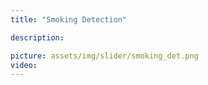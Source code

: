 ```yaml
---
title: "Smoking Detection"

description: 

picture: assets/img/slider/smoking_det.png
video: 
---
```

